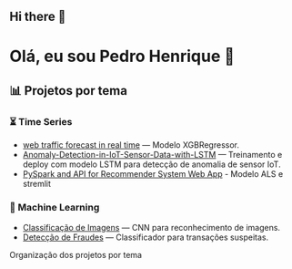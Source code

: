 ## Hi there 👋

# Olá, eu sou Pedro Henrique 👋

## 📊 Projetos por tema

### ⏳ Time Series
- [web traffic forecast in real time](https://github.com/vicensi/web-traffic-forecast-in-real-time/blob/main/Previsão%20de%20Tráfego%20de%20Um%20Web%20Site%20de%20E-Commerce.ipynb) — Modelo XGBRegressor.
- [Anomaly-Detection-in-IoT-Sensor-Data-with-LSTM](https://github.com/vicensi/Anomaly-Detection-in-IoT-Sensor-Data-with-LSTM) — Treinamento e deploy com modelo LSTM para detecção de anomalia de sensor IoT.
- [PySpark and API for Recommender System Web App](https://github.com/vicensi/PySpark-and-API-for-Recommender-System-Web-App) - Modelo ALS e stremlit

### 🤖 Machine Learning
- [Classificação de Imagens](https://github.com/seu-usuario/classificacao-imagens) — CNN para reconhecimento de imagens.
- [Detecção de Fraudes](https://github.com/seu-usuario/deteccao-fraudes) — Classificador para transações suspeitas.


Organização dos projetos por tema
